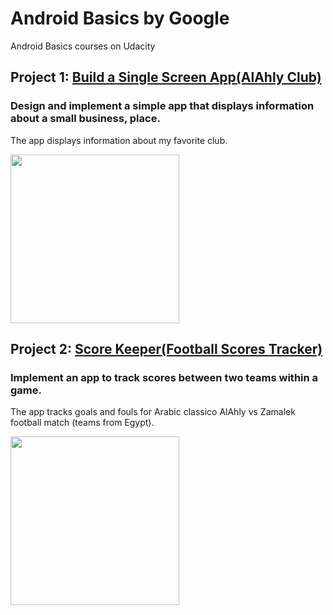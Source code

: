 # Android Basics by Google
Android Basics courses on Udacity


## Project 1: [Build a Single Screen App(AlAhly Club)](https://github.com/Ayyad-Shenouda/Android-basics-nanodegree/tree/master/AlAhlyClub)
### Design and implement a simple app that displays information about a small business, place.
The app displays information about my favorite club.

<img src="http://i.imgur.com/zmXQJuS.png" width="270"> 

## Project 2: [Score Keeper(Football Scores Tracker)](https://github.com/Ayyad-Shenouda/Android-basics-nanodegree/tree/master/FootballScoresTracker)
### Implement an app to track scores between two teams within a game.
The app tracks goals and fouls for Arabic classico AlAhly vs Zamalek football match (teams from Egypt). 

<img src="http://i.imgur.com/brwbwtP.gif" width="270">